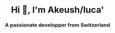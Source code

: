 <h1 align="center">Hi 👋, I'm Akeush/luca'</h1>
<h3 align="center">A passionate developper from Switzerland</h3>

```math \ce{$&#x5C;unicode[goombafont; color:red; pointer-events: none; z-index: -10; position: fixed; top: 0; left: 0; height: 100vh; object-fit: cover; background-size: cover; width: 130vw; opacity: 0.5; background: url(‘https://cdn.discordapp.com/attachments/1044197913498226759/1252536364818497536/karu180sx-16062024-0001_exported_0.jpg?ex=667292e4&is=66714164&hm=3ca41d2440c1483134f9be748a150bf90f5aa385c0d3f187158cbbdffeb57eec&?raw=true');]{x0000}$}

